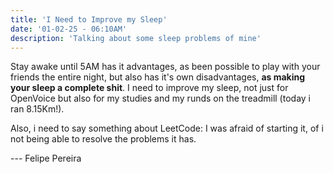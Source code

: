 ```yaml
---
title: 'I Need to Improve my Sleep'
date: '01-02-25 - 06:10AM'
description: 'Talking about some sleep problems of mine'
---
```


<p>Stay awake until 5AM has it advantages, as been possible to play with your friends the entire night, but also has it's own disadvantages, <b>as making your sleep a complete shit</b>. I need to improve my sleep, not just for OpenVoice but also for my studies and my runds on the treadmill (today i ran 8.15Km!).</p> 

<p>Also, i need to say something about LeetCode: I was afraid of starting it, of i not being able to resolve the problems it has.</p>

<p>--- Felipe Pereira</p>